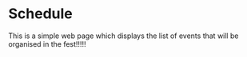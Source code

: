 # Schedule


This is a simple web page which displays the list of events that will be organised in the fest!!!!!
